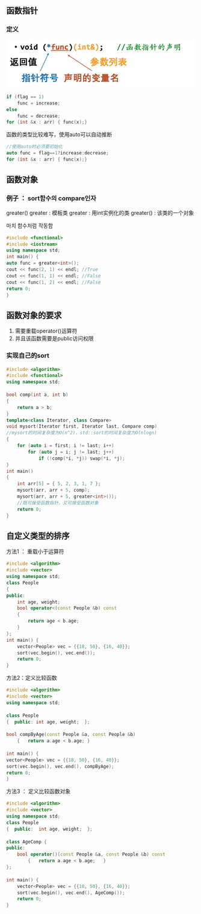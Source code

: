 ## 函数指针 
### 定义
![函数指针](./images/2022-06-11-19-33-24.png)
```C++
if (flag == 1)
	func = increase;
else
	func = decrease;
for (int &x : arr) { func(x);}
```
函数的类型比较难写，使用auto可以自动推断
```C++
//使用auto时必须要初始化
auto func = flag==1?increase:decrease;
for (int &x : arr) { func(x);}
```
## **函数对象**
### 例子 ： sort함수의 compare인자
greater<int>()
greater : 模板类
greater<int> : 用int实例化的类
greater<int>() : 该类的一个对象

마치 함수처럼 작동함
```C++
#include <functional>
#include <iostream>
using namespace std;
int main() {
auto func = greater<int>();
cout << func(2, 1) << endl;	//True
cout << func(1, 1) << endl;	//False
cout << func(1, 2) << endl;	//False
return 0;
}
```

## 函数对象的要求
1. 需要重载operator()运算符
2. 并且该函数需要是public访问权限


### 实现自己的sort
```C++
#include <algorithm>
#include <functional>
using namespace std;

bool comp(int a, int b)
{
	return a > b;
}
template<class Iterator, class Compare>
void mysort(Iterator first, Iterator last, Compare comp)
//mysort的时间复杂度为O(n^2)，std::sort的时间复杂度为O(nlogn)
{
	for (auto i = first; i != last; i++)
		for (auto j = i; j != last; j++)
			if (!comp(*i, *j)) swap(*i, *j);
}
int main()
{
	int arr[5] = { 5, 2, 3, 1, 7 };
	mysort(arr, arr + 5, comp);
	mysort(arr, arr + 5, greater<int>()); 
    //既可接受函数指针，又可接受函数对象
	return 0;
}
```
## 自定义类型的排序
方法1 ： 重载小于运算符
```C++
#include <algorithm>
#include <vector>
using namespace std;
class People
{
public:
	int age, weight;
	bool operator<(const People &b) const
	{
		return age < b.age;
	}
};
int main() {
	vector<People> vec = {{18, 50}, {16, 40}};
	sort(vec.begin(), vec.end());
	return 0;
}
```
方法2：定义比较函数
```C++
#include <algorithm>
#include <vector>
using namespace std;

class People
{  public: int age, weight;  };

bool compByAge(const People &a, const People &b)
	{	return a.age < b.age; }

int main() {
vector<People> vec = {{18, 50}, {16, 40}};
sort(vec.begin(), vec.end(), compByAge);
return 0;
}
```
方法3 ： 定义比较函数对象
```C++
#include <algorithm>
#include <vector>
using namespace std;
class People
{  public:	int age, weight;  };

class AgeComp {
public:
	bool operator()(const People &a, const People &b) const 
		{ 	return a.age < b.age; 	}
};

int main() {
	vector<People> vec = {{18, 50}, {16, 40}};
	sort(vec.begin(), vec.end(), AgeComp());
	return 0;
}
```
